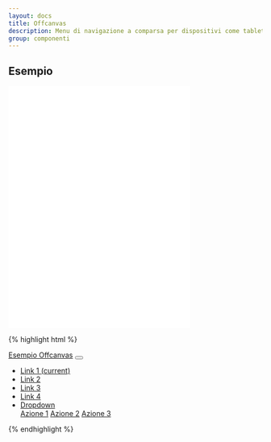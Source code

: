 ```yaml
---
layout: docs
title: Offcanvas
description: Menu di navigazione a comparsa per dispositivi come tablet o smartphone.
group: componenti
---
```


## Esempio

<style>
  /* Style override for Documentation purposes */

  .bd-example {
    height: 480px;
    width: 360px;
  }
</style>

<div class="bd-example">
    <iframe class="iframe" data-role="window" src="../../esempi/offcanvas/index.html" sandbox="allow-same-origin allow-scripts allow-forms" marginwidth="0" marginheight="0" vspace="0" hspace="0" scrolling="yes" frameborder="0" width="100%" height="100%"></iframe>
</div>

{% highlight html %}
<nav class="navbar navbar-expand-md fixed-top navbar-dark bg-dark">
  <a class="navbar-brand" href="#">Esempio Offcanvas</a>
  <button class="navbar-toggler p-0 border-0 ml-auto" type="button" data-toggle="offcanvas">
    <span class="navbar-toggler-icon"></span>
  </button>

  <div class="navbar-collapse offcanvas-collapse" id="navbarsExampleDefault">
    <ul class="navbar-nav mr-auto">
      <li class="nav-item active">
        <a class="nav-link" href="#">Link 1 <span class="sr-only">(current)</span></a>
      </li>
      <li class="nav-item">
        <a class="nav-link" href="#">Link 2</a>
      </li>
      <li class="nav-item">
        <a class="nav-link" href="#">Link 3</a>
      </li>
      <li class="nav-item">
        <a class="nav-link" href="#">Link 4</a>
      </li>
      <li class="nav-item dropdown">
        <a class="nav-link dropdown-toggle" href="http://example.com" id="dropdown01" data-toggle="dropdown" aria-haspopup="true" aria-expanded="false">Dropdown</a>
        <div class="dropdown-menu" aria-labelledby="dropdown01">
          <a class="dropdown-item" href="#">Azione 1</a>
          <a class="dropdown-item" href="#">Azione 2</a>
          <a class="dropdown-item" href="#">Azione 3</a>
        </div>
      </li>
    </ul>
  </div>
</nav>
{% endhighlight %}

